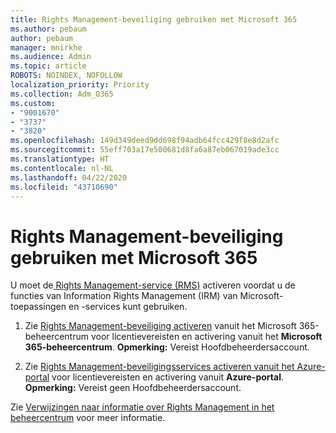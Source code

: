 ```yaml
---
title: Rights Management-beveiliging gebruiken met Microsoft 365
ms.author: pebaum
author: pebaum
manager: mnirkhe
ms.audience: Admin
ms.topic: article
ROBOTS: NOINDEX, NOFOLLOW
localization_priority: Priority
ms.collection: Adm_O365
ms.custom:
- "9001670"
- "3737"
- "3820"
ms.openlocfilehash: 149d349deed9dd698f94adb64fcc429f8e8d2afc
ms.sourcegitcommit: 55eff703a17e500681d8fa6a87eb067019ade3cc
ms.translationtype: HT
ms.contentlocale: nl-NL
ms.lasthandoff: 04/22/2020
ms.locfileid: "43710690"
---
```

# <a name="use-rights-management-protection-with-microsoft-365"></a>Rights Management-beveiliging gebruiken met Microsoft 365

U moet de[ Rights Management-service (RMS)](https://docs.microsoft.com/azure/information-protection/what-is-azure-rms) activeren voordat u de functies van Information Rights Management (IRM) van Microsoft-toepassingen en -services kunt gebruiken.

1. Zie [Rights Management-beveiliging activeren](https://docs.microsoft.com/azure/information-protection/activate-office365) vanuit het Microsoft 365-beheercentrum voor licentievereisten en activering vanuit het **Microsoft 365-beheercentrum**. **Opmerking:** Vereist Hoofdbeheerdersaccount.

2. Zie [Rights Management-beveiligingsservices activeren vanuit het Azure-portal](https://docs.microsoft.com/azure/information-protection/activate-azure) voor licentievereisten en activering vanuit **Azure-portal**. **Opmerking:** Vereist geen Hoofdbeheerdersaccount.

Zie [Verwijzingen naar informatie over Rights Management in het beheercentrum](https://docs.microsoft.com/office365/enterprise/activate-rms-in-office-365) voor meer informatie.
